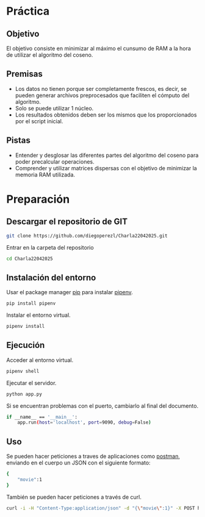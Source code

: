 # Práctica
## Objetivo
El objetivo consiste en minimizar al máximo el cunsumo de RAM a la hora de utilizar el algoritmo del coseno. 

## Premisas
 - Los datos no tienen porque ser completamente frescos, es decir, se pueden generar archivos preprocesados que faciliten el cómputo del algoritmo.
- Solo se puede utilizar 1 núcleo.
- Los resultados obtenidos deben ser los mismos que los proporcionados por el script inicial.

## Pistas
 - Entender y desglosar las diferentes partes del algoritmo del coseno para poder precalcular operaciones.
 - Comprender y utilizar matrices dispersas con el objetivo de minimizar la memoria RAM utilizada.


# Preparación
## Descargar el repositorio de GIT
```bash
git clone https://github.com/diegoperezl/Charla22042025.git
```
Entrar en la carpeta del repositorio
```bash
cd Charla22042025
```

## Instalación del entorno

Usar el package manager [pip](https://pip.pypa.io/en/stable/) para instalar [pipenv](https://pipenv.pypa.io/en/latest/).

```bash
pip install pipenv
```

Instalar el entorno virtual.

```bash
pipenv install
```

## Ejecución
Acceder al entorno virtual.

```bash
pipenv shell
```
Ejecutar el servidor.

```bash
python app.py
```
Si se encuentran problemas con el puerto, cambiarlo al final del documento.
```bash
if __name__ == '__main__':
    app.run(host='localhost', port=9090, debug=False)
```

## Uso
Se pueden hacer peticiones a traves de aplicaciones como [postman](https://www.postman.com/), enviando en el cuerpo un JSON con el siguiente formato:
```bash
{
    "movie":1
}
```

También se pueden hacer peticiones a través de curl.

```bash
curl -i -H "Content-Type:application/json" -d "{\"movie\":1}" -X POST http://localhost:9090/cosine
```
